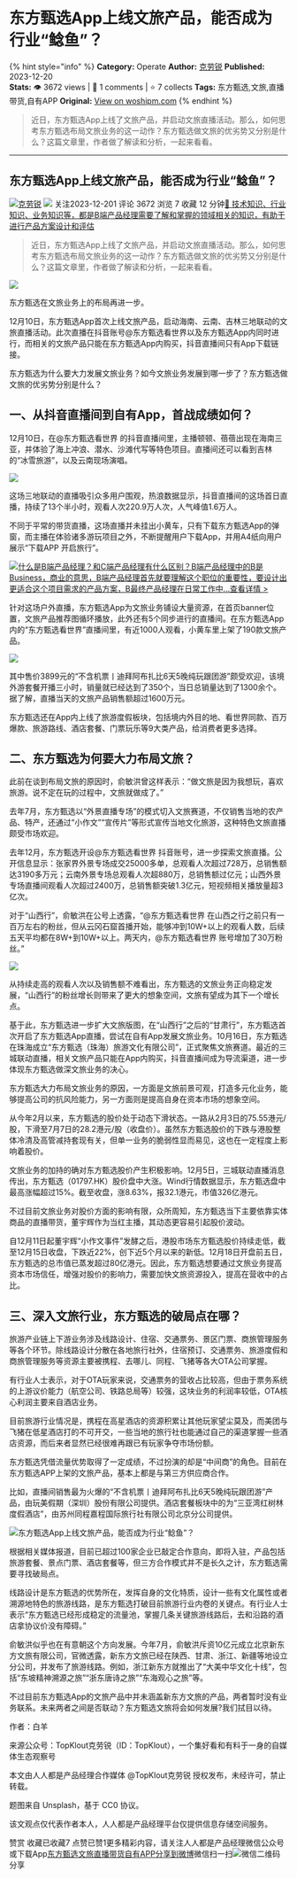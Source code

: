 # 东方甄选App上线文旅产品，能否成为行业“鲶鱼”？
{% hint style="info" %}
**Category:** Operate
**Author:** [克劳锐](https://www.woshipm.com/u/1439338)
**Published:** 2023-12-20  
**Stats:** 👁️ 3672 views | 💬 1 comments | ⭐ 7 collects
**Tags:** 东方甄选,文旅,直播带货,自有APP
**Original:** [View on woshipm.com](https://www.woshipm.com/operate/5962767.html)
{% endhint %}
> 近日，东方甄选App上线了文旅产品，并启动文旅直播活动。那么，如何思考东方甄选布局文旅业务的这一动作？东方甄选做文旅的优劣势又分别是什么？这篇文章里，作者做了解读和分析，一起来看看。

---

## 东方甄选App上线文旅产品，能否成为行业“鲶鱼”？

[![](https://image.woshipm.com/wp-files/2022/06/NDd55yxXBEbyKfqbpICF.jpeg!/both/72x72)](https://www.woshipm.com/u/1439338)[克劳锐](https://www.woshipm.com/u/1439338) ![](https://static.woshipm.com/tag/1122_1@2x.png) 关注2023-12-201 评论 3672 浏览 7 收藏 12 分钟[🔗 技术知识、行业知识、业务知识等，都是B端产品经理需要了解和掌握的领域相关的知识，有助于进行产品方案设计和评估](https://ke.qidianla.com/courses/bcpm)

> 近日，东方甄选App上线了文旅产品，并启动文旅直播活动。那么，如何思考东方甄选布局文旅业务的这一动作？东方甄选做文旅的优劣势又分别是什么？这篇文章里，作者做了解读和分析，一起来看看。

![](https://image.woshipm.com/2023/04/13/d184589e-d9e9-11ed-a8b0-00163e0b5ff3.jpg)

东方甄选在文旅业务上的布局再进一步。

12月10日，东方甄选App首次上线文旅产品，启动海南、云南、吉林三地联动的文旅直播活动。此次直播在抖音账号@东方甄选看世界以及东方甄选App内同时进行，而相关的文旅产品只能在东方甄选App内购买，抖音直播间只有App下载链接。

东方甄选为什么要大力发展文旅业务？如今文旅业务发展到哪一步了？东方甄选做文旅的优劣势分别是什么？

## 一、从抖音直播间到自有App，首战成绩如何？

12月10日，在@东方甄选看世界 的抖音直播间里，主播顿顿、蓓蓓出现在海南三亚，并体验了海上冲浪、潜水、沙滩代写等特色项目。直播间还可以看到吉林的“冰雪旅游”，以及云南现场演唱。

![](https://image.yunyingpai.com/wp/2023/12/2hO4biPEdss2c66MmhYW.png)

这场三地联动的直播吸引众多用户围观，热浪数据显示，抖音直播间的这场首日直播，持续了13个半小时，观看人次220.9万人次，人气峰值1.6万人。

不同于平常的带货直播，这场直播并未挂出小黄车，只有下载东方甄选App的弹窗，而主播在体验诸多游玩项目之外，不断提醒用户下载App，并用A4纸向用户展示“下载APP 开启旅行”。

[![](https://image.woshipm.com/2023/07/27/6f50fd24-2c7f-11ee-875d-00163e0b5ff3.png)什么是B端产品经理？和C端产品经理有什么区别？B端产品经理中的B是Business，商业的意思，B端产品经理首先就要理解这个职位的重要性，要设计出更适合这个项目需求的产品方案，B最终产品经理在日常工作中...查看详情 >](https://ke.qidianla.com/courses/bcpm)

针对这场户外直播，东方甄选App为文旅业务铺设大量资源，在首页banner位置，文旅产品推荐图循环播放，此外还有5个同步进行的直播间。在东方甄选App内的“东方甄选看世界”直播间里，有近1000人观看，小黄车里上架了190款文旅产品。

![](https://image.yunyingpai.com/wp/2023/12/hkEfYf58eZCTzQezgIBO.png)

其中售价3899元的“不含机票丨迪拜阿布扎比6天5晚纯玩跟团游”颇受欢迎，该境外游套餐开播三小时，销量就已经达到了350个，当日总销量达到了1300余个。据了解，直播当天的文旅产品销售额超过1600万元。

东方甄选还在App内上线了旅游度假板块，包括境内外目的地、看世界同款、百万爆款、旅游路线、酒店套餐、门票玩乐等9大类产品，给消费者更多选择。

## 二、东方甄选为何要大力布局文旅？

此前在谈到布局文旅的原因时，俞敏洪曾这样表示：“做文旅是因为我想玩，喜欢旅游。说不定在玩的过程中，文旅就做成了。”

去年7月，东方甄选以“外景直播专场”的模式切入文旅赛道，不仅销售当地的农产品、特产，还通过“小作文”“宣传片”等形式宣传当地文化旅游，这种特色文旅直播颇受市场欢迎。

去年12月，东方甄选开设@东方甄选看世界 抖音账号，进一步探索文旅直播。公开信息显示：张家界外景专场成交25000多单，总观看人次超过728万，总销售额达3190多万元；云南外景专场总观看人次超880万，总销售额过亿元；山西外景专场直播间观看人次超过2400万，总销售额突破1.3亿元，短视频相关播放量超3亿次。

对于“山西行”，俞敏洪在公号上透露，“@东方甄选看世界 在山西之行之前只有一百万左右的粉丝，但从云冈石窟首播开始，能够冲到10W+以上的观看人数，后续五天平均都在8W+到10W+以上。两天内，@东方甄选看世界 账号增加了30万粉丝。”

![](https://image.yunyingpai.com/wp/2023/12/BxBrD3dr1DyNLVJf4qT4.png)

从持续走高的观看人次以及销售额不难看出，东方甄选的文旅业务正向稳定发展，“山西行”的粉丝增长则带来了更大的想象空间，文旅有望成为其下一个增长点。

基于此，东方甄选进一步扩大文旅版图，在“山西行”之后的“甘肃行”，东方甄选首次开启了东方甄选App直播，尝试在自有App发展文旅业务。10月16日，东方甄选在珠海成立“东方甄选（珠海）旅游文化有限公司”，正式聚焦文旅赛道。最近的三城联动直播，相关文旅产品只能在App内购买，抖音直播间成为导流渠道，进一步体现东方甄选做深文旅业务的决心。

东方甄选大力布局文旅业务的原因，一方面是文旅前景可观，打造多元化业务，能够提高公司的抗风险能力，另一方面则是提高自身在资本市场的想象空间。

从今年2月以来，东方甄选的股价处于动态下滑状态。一路从2月3日的75.55港元/股，下滑至7月7日的28.2港元/股（收盘价）。虽然东方甄选股价的下跌与港股整体冷清及高管减持套现有关，但单一业务的脆弱性显而易见，这也在一定程度上影响着股价。

文旅业务的加持的确对东方甄选股价产生积极影响。12月5日，三城联动直播消息传出，东方甄选（01797.HK）股价盘中大涨。Wind行情数据显示，东方甄选盘中最高涨幅超过15%。截至收盘，涨8.63%，报32.1港元，市值326亿港元。

不过目前文旅业务对股价方面的影响有限，众所周知，东方甄选当下主要依靠实体商品的直播带货，董宇辉作为当红主播，其动态更容易引起股价波动。

自12月11日起董宇辉“小作文事件”发酵之后，港股市场东方甄选股价持续走低，截至12月15日收盘，下跌近22%，创下近5个月以来的新低。12月18日开盘前五日，东方甄选的总市值已蒸发超过80亿港元。因此，东方甄选想要通过文旅业务提高资本市场信任，增强对股价的影响力，需要加快文旅资源投入，提高在营收中的占比。

## 三、深入文旅行业，东方甄选的破局点在哪？

旅游产业链上下游业务涉及线路设计、住宿、交通票务、景区门票、商旅管理服务等各个环节。除线路设计分散在各地旅行社外，住宿预订、交通票务、旅游度假和商旅管理服务等资源主要被携程、去哪儿、同程、飞猪等各大OTA公司掌握。

有行业人士表示，对于OTA玩家来说，交通票务的营收占比较高，但由于票务系统的上游议价能力（航空公司、铁路总局等）较强，这块业务的利润率较低，OTA核心利润主要来自酒店业务。

目前旅游行业情况是，携程在高星酒店的资源积累让其他玩家望尘莫及，而美团与飞猪在低星酒店打的不可开交，一些当地的旅行社也能通过自己的渠道掌握一些酒店资源，而后来者显然已经很难再跟已有玩家争夺市场份额。

东方甄选凭借流量优势取得了一定成绩，不过扮演的却是“中间商”的角色。目前在东方甄选APP上架的文旅产品，基本上都是与第三方供应商合作。

比如，直播间销售最为火爆的“不含机票丨迪拜阿布扎比6天5晚纯玩跟团游”产品，由玩美假期（深圳）股份有限公司提供。酒店套餐板块中的为“三亚湾红树林度假酒店”，由苏州同程嘉程国际旅行社有限公司北京分公司提供。

![东方甄选App上线文旅产品，能否成为行业“鲶鱼”？](https://image.yunyingpai.com/wp/2023/12/OoqgJnejx3eF5ug7kBH8.jpeg)

根据相关媒体报道，目前已超过100家企业已敲定合作意向，即将入驻，产品包括旅游套餐、景点门票、酒店套餐等，但三方合作模式并不是长久之计，东方甄选需要寻找破局点。

线路设计是东方甄选的优势所在，发挥自身的文化特质，设计一些有文化属性或者溯源地特色的旅游线路，是东方甄选打破目前旅游行业内卷的关键点。有行业人士表示“东方甄选已经形成稳定的流量池，掌握几条关键旅游线路后，去和沿路的酒店拿协议价没有障碍。”

俞敏洪似乎也在有意朝这个方向发展。今年7月，俞敏洪斥资10亿元成立北京新东方文旅有限公司，官微透露，新东方文旅已经在陕西、甘肃、浙江、新疆等地设立分公司，并发布了旅游线路。例如，浙江新东方就推出了“大美中华文化十线”，包括“东坡精神溯源之旅”“浙东唐诗之旅”“东海观心之旅”等。

不过目前东方甄选App的文旅产品中并未涵盖新东方文旅的产品，两者暂时没有业务联系。未来两者之间是否联动？东方甄选文旅将会如何发展?我们拭目以待。

作者：白羊

来源公众号：TopKlout克劳锐（ID：TopKlout），一个集好看和有料于一身的自媒体生态观察号

本文由人人都是产品经理合作媒体 @TopKlout克劳锐 授权发布，未经许可，禁止转载。

题图来自 Unsplash，基于 CC0 协议。

该文观点仅代表作者本人，人人都是产品经理平台仅提供信息存储空间服务。

赞赏 收藏已收藏7 点赞已赞1更多精彩内容，请关注人人都是产品经理微信公众号或下载App[东方甄选](https://www.woshipm.com/tag/%e4%b8%9c%e6%96%b9%e7%94%84%e9%80%89)[文旅](https://www.woshipm.com/tag/%e6%96%87%e6%97%85)[直播带货](https://www.woshipm.com/tag/%e7%9b%b4%e6%92%ad%e5%b8%a6%e8%b4%a7)[自有APP](https://www.woshipm.com/tag/%e8%87%aa%e6%9c%89app)[分享到微博](https://service.weibo.com/share/share.php?appkey=2775287854&title=东方甄选App上线文旅产品，能否成为行业“鲶鱼”？&url=https://www.woshipm.com/operate/5962767.html&pic=https://image.woshipm.com/2023/04/13/d184589e-d9e9-11ed-a8b0-00163e0b5ff3.jpg)微信扫一扫![微信二维码](https://api.pwmqr.com/qrcode/create/?url=https://www.woshipm.com/operate/5962767.html)分享